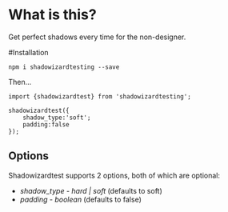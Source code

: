 # What is this?

Get perfect shadows every time for the non-designer.

#Installation

`npm i shadowizardtesting --save`

Then...

```
import {shadowizardtest} from 'shadowizardtesting';

shadowizardtest({
    shadow_type:'soft';
    padding:false
});
```
## Options

Shadowizardtest supports 2 options, both of which are optional:

* *shadow_type* - _hard | soft_ (defaults to soft)
* *padding* - _boolean_ (defaults to false)
